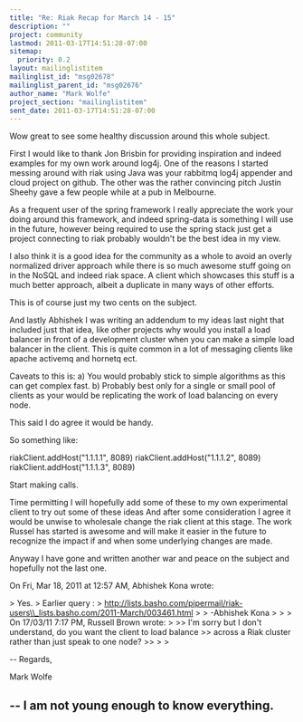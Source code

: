 ```yaml
---
title: "Re: Riak Recap for March 14 - 15"
description: ""
project: community
lastmod: 2011-03-17T14:51:28-07:00
sitemap:
  priority: 0.2
layout: mailinglistitem
mailinglist_id: "msg02678"
mailinglist_parent_id: "msg02676"
author_name: "Mark Wolfe"
project_section: "mailinglistitem"
sent_date: 2011-03-17T14:51:28-07:00
---
```



Wow great to see some healthy discussion around this whole subject.

First I would like to thank Jon Brisbin for providing inspiration and indeed
examples for my own work around log4j. One of the reasons I started messing
around with riak using Java was your rabbitmq log4j appender and cloud
project on github. The other was the rather convincing pitch Justin Sheehy
gave a few people while at a pub in Melbourne.

As a frequent user of the spring framework I really appreciate the work your
doing around this framework, and indeed spring-data is something I will use
in the future, however being required to use the spring stack just get a
project connecting to riak probably wouldn't be the best idea in my view.

I also think it is a good idea for the community as a whole to avoid an
overly normalized driver approach while there is so much awesome stuff going
on in the NoSQL and indeed riak space. A client which showcases this stuff
is a much better approach, albeit a duplicate in many ways of other
efforts.

This is of course just my two cents on the subject.

And lastly Abhishek I was writing an addendum to my ideas last night that
included just that idea, like other projects why would you install a load
balancer in front of a development cluster when you can make a simple load
balancer in the client. This is quite common in a lot of messaging clients
like apache activemq and hornetq ect.

Caveats to this is:
a) You would probably stick to simple algorithms as this can get complex
fast.
b) Probably best only for a single or small pool of clients as your would be
replicating the work of load balancing on every node.

This said I do agree it would be handy.

So something like:

riakClient.addHost("1.1.1.1", 8089)
riakClient.addHost("1.1.1.2", 8089)
riakClient.addHost("1.1.1.3", 8089)

Start making calls.

Time permitting I will hopefully add some of these to my own experimental
client to try out some of these ideas And after some consideration I agree
it would be unwise to wholesale change the riak client at this stage. The
work Russel has started is awesome and will make it easier in the future
to recognize the impact if and when some underlying changes are made.

Anyway I have gone and written another war and peace on the subject and
hopefully not the last one.

On Fri, Mar 18, 2011 at 12:57 AM, Abhishek Kona wrote:

&gt; Yes.
&gt; Earlier query :
&gt; http://lists.basho.com/pipermail/riak-users\\_lists.basho.com/2011-March/003461.html
&gt;
&gt; -Abhishek Kona
&gt;
&gt;
&gt; On 17/03/11 7:17 PM, Russell Brown wrote:
&gt;
&gt;&gt; I'm sorry but I don't understand, do you want the client to load balance
&gt;&gt; across a Riak cluster rather than just speak to one node?
&gt;&gt;
&gt;
&gt;


-- 
Regards,

Mark Wolfe

--
I am not young enough to know everything.
--
